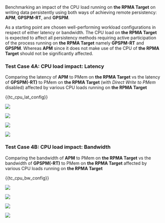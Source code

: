 Benchmarking an impact of the CPU load running on **the RPMA Target** on writing data persistently using both ways of achieving remote persistency: **APM**, **GPSPM-RT**, and **GPSPM**.

As a starting point are chosen well-performing workload configurations in respect of either latency or bandwidth. The CPU load on **the RPMA Target** is expected to affect all persistency methods requiring active participation of the process running on **the RPMA Target** namely **GPSPM-RT** and **GPSPM**. Whereas **APM** since it does not make use of the CPU of **the RPMA Target** should not be significantly affected.

<h3 id="cpu-lat">Test Case 4A: CPU load impact: Latency</h3>

Comparing the latency of **APM** to PMem on **the RPMA Target** vs the latency of **GPSPM(-RT)** to PMem on **the RPMA Target** (with *Direct Write to PMem* disabled) affected by various CPU loads running on **the RPMA Target**

{{tc\_cpu\_lat\_config}}

![](./Figure_025_apm_pmem_vs_gpspm_pmem_cpu_00_99_lat_avg.png)

![](./Figure_026_apm_pmem_vs_gpspm_pmem_cpu_00_99_lat_pctls.png)

![](./Figure_027_apm_pmem_vs_gpspm_pmem_cpu_75_99_lat_avg.png)

![](./Figure_028_apm_pmem_vs_gpspm_pmem_cpu_75_99_lat_pctls.png)

<h3 id="cpu-bw">Test Case 4B: CPU load impact: Bandwidth</h3>

Comparing the bandwidth of **APM** to PMem on **the RPMA Target** vs the bandwidth of **GPSPM(-RT)** to PMem on **the RPMA Target** affected by various CPU loads running on **the RPMA Target**

{{tc\_cpu\_bw\_config}}

![](./Figure_029_apm_pmem_vs_gpspm_pmem_cpu_00_99_bw-cpu.png)

![](./Figure_030_apm_pmem_vs_gpspm_pmem_cpu_00_99_bw-cpu-mt.png)

![](./Figure_031_apm_pmem_vs_gpspm_pmem_cpu_75_99_bw-cpu.png)

![](./Figure_032_apm_pmem_vs_gpspm_pmem_cpu_75_99_bw-cpu-mt.png)

